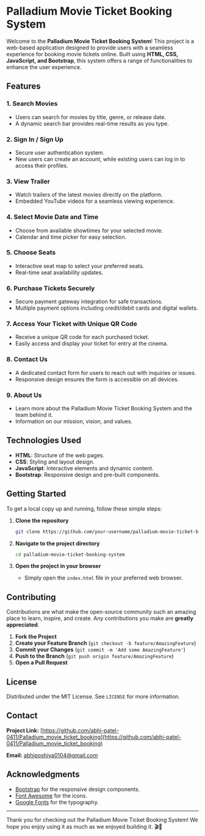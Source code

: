 # Palladium Movie Ticket Booking System

Welcome to the **Palladium Movie Ticket Booking System**! This project is a web-based application designed to provide users with a seamless experience for booking movie tickets online. Built using **HTML, CSS, JavaScript, and Bootstrap**, this system offers a range of functionalities to enhance the user experience.

## Features

### 1. **Search Movies**
   - Users can search for movies by title, genre, or release date.
   - A dynamic search bar provides real-time results as you type.

### 2. **Sign In / Sign Up**
   - Secure user authentication system.
   - New users can create an account, while existing users can log in to access their profiles.

### 3. **View Trailer**
   - Watch trailers of the latest movies directly on the platform.
   - Embedded YouTube videos for a seamless viewing experience.

### 4. **Select Movie Date and Time**
   - Choose from available showtimes for your selected movie.
   - Calendar and time picker for easy selection.

### 5. **Choose Seats**
   - Interactive seat map to select your preferred seats.
   - Real-time seat availability updates.

### 6. **Purchase Tickets Securely**
   - Secure payment gateway integration for safe transactions.
   - Multiple payment options including credit/debit cards and digital wallets.

### 7. **Access Your Ticket with Unique QR Code**
   - Receive a unique QR code for each purchased ticket.
   - Easily access and display your ticket for entry at the cinema.

### 8. **Contact Us**
   - A dedicated contact form for users to reach out with inquiries or issues.
   - Responsive design ensures the form is accessible on all devices.

### 9. **About Us**
   - Learn more about the Palladium Movie Ticket Booking System and the team behind it.
   - Information on our mission, vision, and values.

## Technologies Used

- **HTML**: Structure of the web pages.
- **CSS**: Styling and layout design.
- **JavaScript**: Interactive elements and dynamic content.
- **Bootstrap**: Responsive design and pre-built components.

## Getting Started

To get a local copy up and running, follow these simple steps:

1. **Clone the repository**
   ```bash
   git clone https://github.com/your-username/palladium-movie-ticket-booking-system.git
   ```

2. **Navigate to the project directory**
   ```bash
   cd palladium-movie-ticket-booking-system
   ```

3. **Open the project in your browser**
   - Simply open the `index.html` file in your preferred web browser.

## Contributing

Contributions are what make the open-source community such an amazing place to learn, inspire, and create. Any contributions you make are **greatly appreciated**.

1. **Fork the Project**
2. **Create your Feature Branch** (`git checkout -b feature/AmazingFeature`)
3. **Commit your Changes** (`git commit -m 'Add some AmazingFeature'`)
4. **Push to the Branch** (`git push origin feature/AmazingFeature`)
5. **Open a Pull Request**

## License

Distributed under the MIT License. See `LICENSE` for more information.

## Contact

**Project Link:** [https://github.com/abhi-patel-0411/Palladium_movie_ticket_booking](https://github.com/abhi-patel-0411/Palladium_movie_ticket_booking)



**Email:** abhiposhiya0104@gmail.com

## Acknowledgments

- [Bootstrap](https://getbootstrap.com/) for the responsive design components.
- [Font Awesome](https://fontawesome.com/) for the icons.
- [Google Fonts](https://fonts.google.com/) for the typography.

---

Thank you for checking out the Palladium Movie Ticket Booking System! We hope you enjoy using it as much as we enjoyed building it. 🎬🍿

